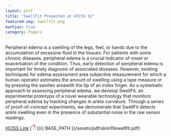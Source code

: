 ```yaml
---
layout: post
title: "SwellFit Presented at HICSS 52"
featured-img: swellfit.png
mathjax: true
category: Papers
---
```


Peripheral edema is a swelling of the legs, feet, or hands due to the accumulation of excessive fluid in the tissues. For patients with some chronic diseases, peripheral edema is a  crucial indicator of onset or exacerbation of the condition. Thus,  early detection of peripheral edema is important for timely diagnosis of associated diseases. However, existing techniques for edema assessment area subjective measurement for which a human operator estimates the amount of swelling using a  tape measure or by pressing the swollen areawith the tip of an index finger. As a systematic approach to assessing peripheral edema, we develop SwellFit, an experimental prototype of a novel wearable technology that monitors peripheral edema by tracking changes in ankle curvature. Through a series of proof-of-concept experiments, we demonstrate that   SwellFit detects ankle swelling even in the presence of substantial noise in the raw sensor readings. 



[HCISS Link](http://hdl.handle.net/10125/598236) [![pdf](/assets/icons16/pdf-icon.png)]({{ BASE_PATH }}/assets/pdf/skim19swellfit.pdf)


